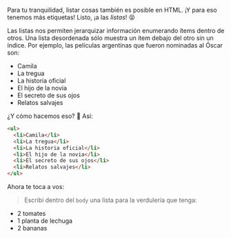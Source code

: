 Para tu tranquilidad, listar cosas también es posible en HTML. ¡Y para eso tenemos más etiquetas! Listo, ¡a las _listas_! :stuck_out_tongue_closed_eyes:

Las listas nos permiten jerarquizar información enumerando ítems dentro de otros. Una lista desordenada sólo muestra un ítem debajo del otro sin un índice. Por ejemplo, las películas argentinas que fueron nominadas al Óscar son:

<ul>
  <li>Camila</li>
  <li>La tregua</li>
  <li>La historia oficial</li>
  <li>El hijo de la novia</li>
  <li>El secreto de sus ojos</li>
  <li>Relatos salvajes</li>
</ul>

¿Y cómo hacemos eso? :eyes: Así: 

``` HTML
<ul>
  <li>Camila</li>
  <li>La tregua</li>
  <li>La historia oficial</li>
  <li>El hijo de la novia</li>
  <li>El secreto de sus ojos</li>
  <li>Relatos salvajes</li>
</ul>
```

Ahora te toca a vos:

> Escribí dentro del `body` una lista para la verdulería que tenga:
>
* 2 tomates
* 1 planta de lechuga
* 2 bananas